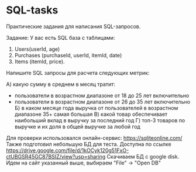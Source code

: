 # SQL-tasks
Практические задания для написания SQL-запросов.

Задание:
У вас есть SQL база с таблицами:
1) Users(userId, age)
2) Purchases (purchaseId, userId, itemId, date)
3) Items (itemId, price).

Напишите SQL запросы для расчета следующих метрик:

А) какую сумму в среднем в месяц тратит:
- пользователи в возрастном диапазоне от 18 до 25 лет включительно
- пользователи в возрастном диапазоне от 26 до 35 лет включительно
Б) в каком месяце года выручка от пользователей в возрастном диапазоне 35+ самая большая
В) какой товар обеспечивает наибольший вклад в выручку за последний год
Г) топ-3 товаров по выручке и их доля в общей выручке за любой год

Для проверки использовался онлайн-сервис: https://sqliteonline.com/
Также подготовил небольшую БД для теста. Доступна по ссылке https://drive.google.com/file/d/1kOCyk120g51FxO-ctUBGSR45GC87BSIZ/view?usp=sharing
Скачиваем БД с google disk. Идем на сайт указанный выше, выбираем "File" -> "Open DB"
